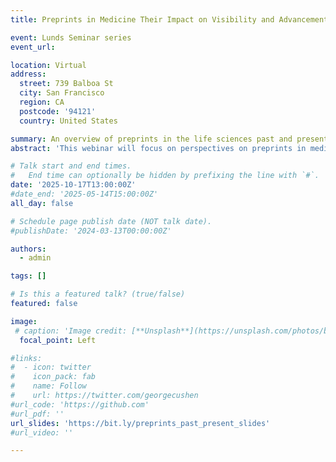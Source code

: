 ```yaml
---
title: Preprints in Medicine Their Impact on Visibility and Advancement of Science

event: Lunds Seminar series
event_url: 

location: Virtual
address:
  street: 739 Balboa St
  city: San Francisco
  region: CA
  postcode: '94121'
  country: United States

summary: An overview of preprints in the life sciences past and present
abstract: 'This webinar will focus on perspectives on preprints in medicine within the context of scientific publishing. Specifically, it will highlight their potential to accelerate the dissemination of knowledge, boost collaboration and increase researchers visibility. Jonny Coates will provide an overview of preprints, including their history and current landscape, while dispelling common myths.'

# Talk start and end times.
#   End time can optionally be hidden by prefixing the line with `#`.
date: '2025-10-17T13:00:00Z'
#date_end: '2025-05-14T15:00:00Z'
all_day: false

# Schedule page publish date (NOT talk date).
#publishDate: '2024-03-13T00:00:00Z'

authors:
  - admin

tags: []

# Is this a featured talk? (true/false)
featured: false

image:
 # caption: 'Image credit: [**Unsplash**](https://unsplash.com/photos/bzdhc5b3Bxs)'
  focal_point: Left

#links:
#  - icon: twitter
#    icon_pack: fab
#    name: Follow
#    url: https://twitter.com/georgecushen
#url_code: 'https://github.com'
#url_pdf: ''
url_slides: 'https://bit.ly/preprints_past_present_slides'
#url_video: ''

---
```



